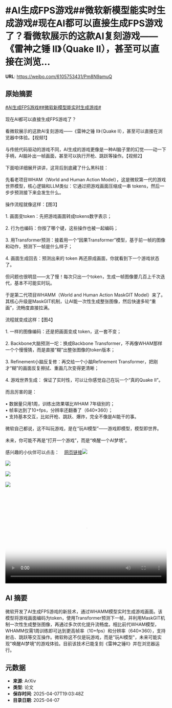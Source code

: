 # #AI生成FPS游戏##微软新模型能实时生成游戏#现在AI都可以直接生成FPS游戏了？看微软展示的这款AI复刻游戏——《雷神之锤 II》（Quake II），甚至可以直接在浏览...

**URL**: https://weibo.com/6105753431/Pm8N9amuQ

## 原始摘要

<a href="https://m.weibo.cn/search?containerid=231522type%3D1%26t%3D10%26q%3D%23AI%E7%94%9F%E6%88%90FPS%E6%B8%B8%E6%88%8F%23&amp;extparam=%23AI%E7%94%9F%E6%88%90FPS%E6%B8%B8%E6%88%8F%23" data-hide=""><span class="surl-text">#AI生成FPS游戏#</span></a><a href="https://m.weibo.cn/search?containerid=231522type%3D1%26t%3D10%26q%3D%23%E5%BE%AE%E8%BD%AF%E6%96%B0%E6%A8%A1%E5%9E%8B%E8%83%BD%E5%AE%9E%E6%97%B6%E7%94%9F%E6%88%90%E6%B8%B8%E6%88%8F%23&amp;extparam=%23%E5%BE%AE%E8%BD%AF%E6%96%B0%E6%A8%A1%E5%9E%8B%E8%83%BD%E5%AE%9E%E6%97%B6%E7%94%9F%E6%88%90%E6%B8%B8%E6%88%8F%23" data-hide=""><span class="surl-text">#微软新模型能实时生成游戏#</span></a><br><br>现在AI都可以直接生成FPS游戏了？<br><br>看微软展示的这款AI复刻游戏——《雷神之锤 II》（Quake II），甚至可以直接在浏览器中体验。【视频1】<br><br>与传统代码驱动的游戏不同，AI生成的游戏更像是一种AI脑子里的幻觉——动一下手柄，AI脑补出一帧画面，甚至可以执行开枪、跳跃等操作。【视频2】<br><br>下面咱详细展开讲讲，这背后到底藏了什么黑科技：<br><br>先看老项目WHAM（World and Human Action Model），这是微软第一代的游戏世界模型，核心逻辑和LLM类似：它通过把游戏画面压缩成一串 tokens，然后一步步预测接下来会发生什么。<br><br>操作流程就像这样：【图3】<br><br>1. 画面变token：先把游戏画面转成tokens数字表示；<br><br>2. 行为也编码：你按了哪个键，这些操作也被一起编码；<br><br>3. 用Transformer预测：接着用一个“因果Transformer”模型，基于前一帧的图像和动作，预测下一帧是什么样子；<br><br>4. 画面生成回去：预测出来的 token 再还原成画面，你就看到下一个游戏状态了。<br><br>但问题也很明显——太了慢！每次只出一个token，生成一帧图像要几百上千次迭代，基本不可能实时玩。<br><br>于是第二代项目WHAMM（World and Human Action MaskGIT Model）来了。其核心升级是MaskGIT机制，让AI能一次性生成整张图像，然后快速多轮“重画”，流畅度直接拉满。<br><br>流程就变成这样：【图4】<br><br>1. 一样的图像编码：还是把画面变成 token，这一套不变；<br><br>2. Backbone大脑预测一坨：换成Backbone Transformer，不再像WHAM那样一个个慢慢猜，而是直接“糊”出整张图像的token版本；<br><br>3. Refinement小脑反复修：再交给一个小脑Refinement Transformer，把刚才“糊”的画面反复擦拭、重画几次变得更清晰；<br><br>4. 游戏世界生成： 保证了实时性，可以让你感觉自己在玩一个“真的Quake II”。<br><br>而且厉害的是：<br><br>• 数据量只用1周，训练出效果堪比WHAM 7年级别的；<br>• 帧率达到了10+fps，分辨率还翻番了（640×360）；<br>• 支持基本交互，比如开枪、跳跃、爆炸，完全不像是AI能干的事。<br><br>微软自己都说，这不叫玩游戏，是在“玩AI模型”——游戏即模型，模型即世界。<br><br>未来，你可能不再是“打开一个游戏”，而是“唤醒一个AI梦境”。<br><br>感兴趣的小伙伴可以点击：<a href="https://weibo.cn/sinaurl?u=https%3A%2F%2Fwww.microsoft.com%2Fen-us%2Fresearch%2Farticles%2Fwhamm-real-time-world-modelling-of-interactive-environments%2F" data-hide=""><span class="url-icon"><img style="width: 1rem;height: 1rem" src="https://h5.sinaimg.cn/upload/2015/09/25/3/timeline_card_small_web_default.png" referrerpolicy="no-referrer"></span><span class="surl-text">网页链接</span></a><img style="" src="https://tvax3.sinaimg.cn/large/006Fd7o3ly1i0845dazedj30k00k0aaz.jpg" referrerpolicy="no-referrer"><br><br><img style="" src="https://tvax1.sinaimg.cn/large/006Fd7o3ly1i0845djxuoj30k00zkq3b.jpg" referrerpolicy="no-referrer"><br><br><img style="" src="https://tvax4.sinaimg.cn/large/006Fd7o3gy1i0844vq9spj30uo0hngul.jpg" referrerpolicy="no-referrer"><br><br><img style="" src="https://tvax2.sinaimg.cn/large/006Fd7o3gy1i0844x569aj30zk0e0k0e.jpg" referrerpolicy="no-referrer"><br><br><br clear="both"><div style="clear: both"></div><video controls="controls" poster="https://tvax4.sinaimg.cn/orj480/006Fd7o3ly1i0845dfmwlj30k00k0aaz.jpg" style="width: 100%"><source src="https://f.video.weibocdn.com/o0/rrpKTq0blx08nhyuKeog01041200hhE60E010.mp4?label=mp4_720p&amp;template=720x720.24.0&amp;ori=0&amp;ps=1CwnkDw1GXwCQx&amp;Expires=1744056139&amp;ssig=LF5Zjpwd0P&amp;KID=unistore,video"><source src="https://f.video.weibocdn.com/o0/IZPZiPrYlx08nhyuTaNG01041200aEVq0E010.mp4?label=mp4_hd&amp;template=540x540.24.0&amp;ori=0&amp;ps=1CwnkDw1GXwCQx&amp;Expires=1744056139&amp;ssig=GlelIYHkSm&amp;KID=unistore,video"><source src="https://f.video.weibocdn.com/o0/r069ss8Klx08nhyuZHJK010412005Zta0E010.mp4?label=mp4_ld&amp;template=360x360.24.0&amp;ori=0&amp;ps=1CwnkDw1GXwCQx&amp;Expires=1744056139&amp;ssig=5brTqDnl0Z&amp;KID=unistore,video"><p>视频无法显示，请前往<a href="https://video.weibo.com/show?fid=1034%3A5152766155227151" target="_blank" rel="noopener noreferrer">微博视频</a>观看。</p></video>

## AI 摘要

微软开发了AI生成FPS游戏的新技术，通过WHAMM模型实时生成游戏画面。该模型将游戏画面编码为token，使用Transformer预测下一帧，并利用MaskGIT机制一次性生成整张图像，再通过多次优化提升流畅度。相比前代WHAM模型，WHAMM仅需1周训练即可达到更高帧率（10+fps）和分辨率（640×360），支持射击、跳跃等交互操作。微软称这不仅是玩游戏，而是"玩AI模型"，未来可能实现"唤醒AI梦境"的游戏体验。目前该技术已能复刻《雷神之锤II》并在浏览器运行。

## 元数据

- **来源**: ArXiv
- **类型**: 论文
- **保存时间**: 2025-04-07T19:03:48Z
- **目录日期**: 2025-04-07
